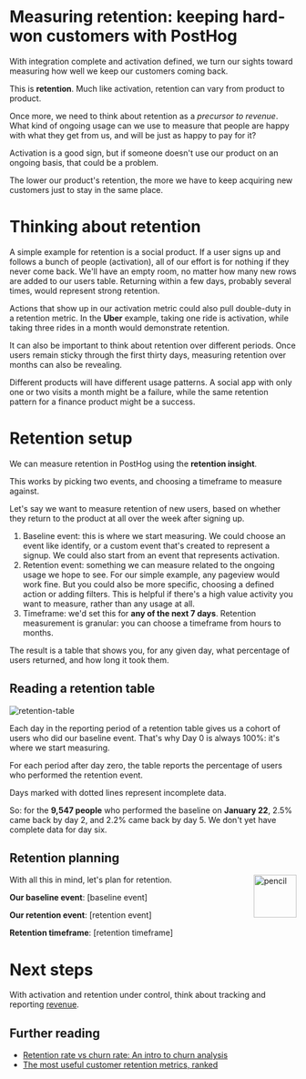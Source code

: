 # Measuring retention: keeping hard-won customers with PostHog

With integration complete and activation defined, we turn our sights toward measuring how well we keep our customers coming back.

This is **retention**. Much like activation, retention can vary from product to product.

Once more, we need to think about retention as a *precursor to revenue*. What kind of ongoing usage can we use to measure that people are happy with what they get from us, and will be just as happy to pay for it?

Activation is a good sign, but if someone doesn't use our product on an ongoing basis, that could be a problem.

The lower our product's retention, the more we have to keep acquiring new customers just to stay in the same place.

# Thinking about retention

A simple example for retention is a social product. If a user signs up and follows a bunch of people (activation), all of our effort is for nothing if they never come back. We'll have an empty room, no matter how many new rows are added to our users table. Returning within a few days, probably several times, would represent strong retention.

Actions that show up in our activation metric could also pull double-duty in a retention metric. In the **Uber** example, taking one ride is activation, while taking three rides in a month would demonstrate retention.

It can also be important to think about retention over different periods. Once users remain sticky through the first thirty days, measuring retention over months can also be revealing.

Different products will have different usage patterns. A social app with only one or two visits a month might be a failure, while the same retention pattern for a finance product might be a success.

# Retention setup

We can measure retention in PostHog using the **retention insight**.

This works by picking two events, and choosing a timeframe to measure against.

Let's say we want to measure retention of new users, based on whether they return to the product at all over the week after signing up.

1. Baseline event: this is where we start measuring. We could choose an event like identify, or a custom event that's created to represent a signup. We could also start from an event that represents activation.  
2. Retention event: something we can measure related to the ongoing usage we hope to see. For our simple example, any pageview would work fine. But you could also be more specific, choosing a defined action or adding filters. This is helpful if there's a high value activity you want to measure, rather than any usage at all.  
3. Timeframe: we'd set this for **any of the next 7 days**. Retention measurement is granular: you can choose a timeframe from hours to months.

The result is a table that shows you, for any given day, what percentage of users returned, and how long it took them.

## Reading a retention table

![retention-table](https://github.com/user-attachments/assets/f9e5612e-03da-4859-b8ba-48d947fd57ed)

Each day in the reporting period of a retention table gives us a cohort of users who did our baseline event. That's why Day 0 is always 100%: it's where we start measuring.

For each period after day zero, the table reports the percentage of users who performed the retention event.

Days marked with dotted lines represent incomplete data.

So: for the **9,547 people** who performed the baseline on **January 22**, 2.5% came back by day 2, and 2.2% came back by day 5\. We don't yet have complete data for day six.

## Retention planning

<img alt="pencil" height=75 align=right src="https://github.com/user-attachments/assets/d805b1c4-c11e-4e14-a29d-97f5f7493049"/>


With all this in mind, let's plan for retention.

**Our baseline event**: [baseline event]

**Our retention event**: [retention event]

**Retention timeframe**: [retention timeframe]

# Next steps

With activation and retention under control, think about tracking and reporting [revenue](4-capturing%20revenue.md).

## Further reading

- [Retention rate vs churn rate: An intro to churn analysis](https://posthog.com/product-engineers/churn-rate-vs-retention-rate)
- [The most useful customer retention metrics, ranked](https://posthog.com/product-engineers/customer-retention-metrics)
